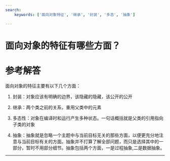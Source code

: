 ```yaml
---
search:
    keywords: ['面向对象特征', '继承', '封装', '多态', '抽象']

---
```



# 面向对象的特征有哪些方面？

# 参考解答

面向对象的特征主要有以下几个方面：

1. 封装：对象应该有明确的边界，该隐藏的隐藏，该公开的公开

2. 继承：两个类之前的关系，重用父类中的元素

3. 多态性：对象在编译时和运行产生多种状态。一句话概括就是父类的引用指向子类的对象

4. 抽象：抽象就是忽略一个主题中与当前目标无关的那些方面，以便更充分地注意与当前目标有关的方面。抽象并不打算了解全部问题，而只是选择其中的一部分，暂时不用部分细节。抽象包括两个方面，一是过程抽象,二是数据抽象。

---




